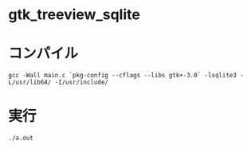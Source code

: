 # gtk_treeview_sqlite
# コンパイル

```
gcc -Wall main.c `pkg-config --cflags --libs gtk+-3.0` -lsqlite3 -L/usr/lib64/ -I/usr/include/
```

# 実行

```
./a.out
```

